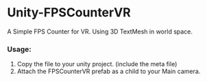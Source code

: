 # Unity-FPSCounterVR
A Simple FPS Counter for VR. Using 3D TextMesh in world space.

### Usage: ###
1. Copy the file to your unity project. (include the meta file)
2. Attach the FPSCounterVR prefab as a child to your Main camera.

